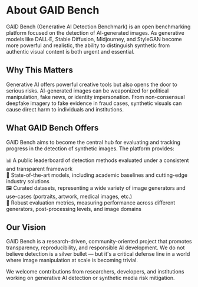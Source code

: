 # About GAID Bench

GAID Bench (Generative AI Detection Benchmark) is an open benchmarking platform focused on the detection of AI-generated images. As generative models like DALL·E, Stable Diffusion, Midjourney, and StyleGAN become more powerful and realistic, the ability to distinguish synthetic from authentic visual content is both urgent and essential.

## Why This Matters

Generative AI offers powerful creative tools but also opens the door to serious risks. AI-generated images can be weaponized for political manipulation, fake news, or identity impersonation. From non-consensual deepfake imagery to fake evidence in fraud cases, synthetic visuals can cause direct harm to individuals and institutions.

## What GAID Bench Offers

GAID Bench aims to become the central hub for evaluating and tracking progress in the detection of synthetic images. The platform provides:

📊 A public leaderboard of detection methods evaluated under a consistent and transparent framework  
🧠 State-of-the-art models, including academic baselines and cutting-edge industry solutions  
🖼️ Curated datasets, representing a wide variety of image generators and use-cases (portraits, artwork, medical images, etc.)  
🧪 Robust evaluation metrics, measuring performance across different generators, post-processing levels, and image domains

## Our Vision

GAID Bench is a research-driven, community-oriented project that promotes transparency, reproducibility, and responsible AI development. We do not believe detection is a silver bullet — but it's a critical defense line in a world where image manipulation at scale is becoming trivial.

We welcome contributions from researchers, developers, and institutions working on generative AI detection or synthetic media risk mitigation.
